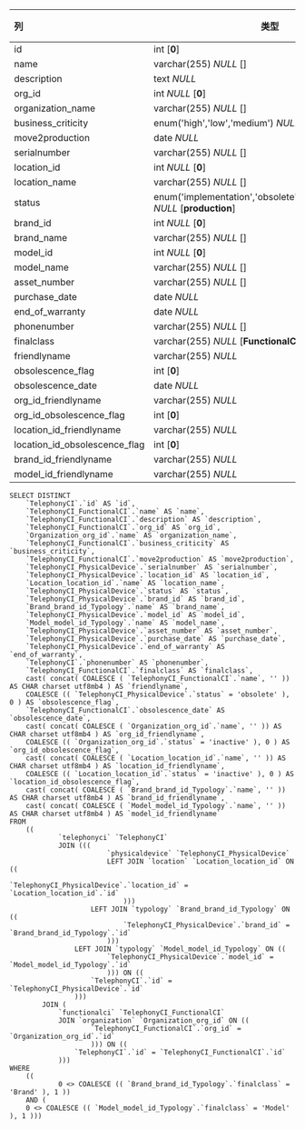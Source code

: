 | 列                            | 类型                                                         | 注释 |
| :---------------------------- | ------------------------------------------------------------ | ---- |
| id                            | int [**0**]                                                  |      |
| name                          | varchar(255) *NULL* []                                       |      |
| description                   | text *NULL*                                                  |      |
| org_id                        | int *NULL* [**0**]                                           |      |
| organization_name             | varchar(255) *NULL* []                                       |      |
| business_criticity            | enum('high','low','medium') *NULL* [**low**]                 |      |
| move2production               | date *NULL*                                                  |      |
| serialnumber                  | varchar(255) *NULL* []                                       |      |
| location_id                   | int *NULL* [**0**]                                           |      |
| location_name                 | varchar(255) *NULL* []                                       |      |
| status                        | enum('implementation','obsolete','production','stock') *NULL* [**production**] |      |
| brand_id                      | int *NULL* [**0**]                                           |      |
| brand_name                    | varchar(255) *NULL* []                                       |      |
| model_id                      | int *NULL* [**0**]                                           |      |
| model_name                    | varchar(255) *NULL* []                                       |      |
| asset_number                  | varchar(255) *NULL* []                                       |      |
| purchase_date                 | date *NULL*                                                  |      |
| end_of_warranty               | date *NULL*                                                  |      |
| phonenumber                   | varchar(255) *NULL* []                                       |      |
| finalclass                    | varchar(255) *NULL* [**FunctionalCI**]                       |      |
| friendlyname                  | varchar(255) *NULL*                                          |      |
| obsolescence_flag             | int [**0**]                                                  |      |
| obsolescence_date             | date *NULL*                                                  |      |
| org_id_friendlyname           | varchar(255) *NULL*                                          |      |
| org_id_obsolescence_flag      | int [**0**]                                                  |      |
| location_id_friendlyname      | varchar(255) *NULL*                                          |      |
| location_id_obsolescence_flag | int [**0**]                                                  |      |
| brand_id_friendlyname         | varchar(255) *NULL*                                          |      |
| model_id_friendlyname         | varchar(255) *NULL*                                          |      |

```
SELECT DISTINCT
	`TelephonyCI`.`id` AS `id`,
	`TelephonyCI_FunctionalCI`.`name` AS `name`,
	`TelephonyCI_FunctionalCI`.`description` AS `description`,
	`TelephonyCI_FunctionalCI`.`org_id` AS `org_id`,
	`Organization_org_id`.`name` AS `organization_name`,
	`TelephonyCI_FunctionalCI`.`business_criticity` AS `business_criticity`,
	`TelephonyCI_FunctionalCI`.`move2production` AS `move2production`,
	`TelephonyCI_PhysicalDevice`.`serialnumber` AS `serialnumber`,
	`TelephonyCI_PhysicalDevice`.`location_id` AS `location_id`,
	`Location_location_id`.`name` AS `location_name`,
	`TelephonyCI_PhysicalDevice`.`status` AS `status`,
	`TelephonyCI_PhysicalDevice`.`brand_id` AS `brand_id`,
	`Brand_brand_id_Typology`.`name` AS `brand_name`,
	`TelephonyCI_PhysicalDevice`.`model_id` AS `model_id`,
	`Model_model_id_Typology`.`name` AS `model_name`,
	`TelephonyCI_PhysicalDevice`.`asset_number` AS `asset_number`,
	`TelephonyCI_PhysicalDevice`.`purchase_date` AS `purchase_date`,
	`TelephonyCI_PhysicalDevice`.`end_of_warranty` AS `end_of_warranty`,
	`TelephonyCI`.`phonenumber` AS `phonenumber`,
	`TelephonyCI_FunctionalCI`.`finalclass` AS `finalclass`,
	cast( concat( COALESCE ( `TelephonyCI_FunctionalCI`.`name`, '' )) AS CHAR charset utf8mb4 ) AS `friendlyname`,
	COALESCE (( `TelephonyCI_PhysicalDevice`.`status` = 'obsolete' ), 0 ) AS `obsolescence_flag`,
	`TelephonyCI_FunctionalCI`.`obsolescence_date` AS `obsolescence_date`,
	cast( concat( COALESCE ( `Organization_org_id`.`name`, '' )) AS CHAR charset utf8mb4 ) AS `org_id_friendlyname`,
	COALESCE (( `Organization_org_id`.`status` = 'inactive' ), 0 ) AS `org_id_obsolescence_flag`,
	cast( concat( COALESCE ( `Location_location_id`.`name`, '' )) AS CHAR charset utf8mb4 ) AS `location_id_friendlyname`,
	COALESCE (( `Location_location_id`.`status` = 'inactive' ), 0 ) AS `location_id_obsolescence_flag`,
	cast( concat( COALESCE ( `Brand_brand_id_Typology`.`name`, '' )) AS CHAR charset utf8mb4 ) AS `brand_id_friendlyname`,
	cast( concat( COALESCE ( `Model_model_id_Typology`.`name`, '' )) AS CHAR charset utf8mb4 ) AS `model_id_friendlyname` 
FROM
	((
			`telephonyci` `TelephonyCI`
			JOIN (((
						`physicaldevice` `TelephonyCI_PhysicalDevice`
						LEFT JOIN `location` `Location_location_id` ON ((
								`TelephonyCI_PhysicalDevice`.`location_id` = `Location_location_id`.`id` 
							)))
					LEFT JOIN `typology` `Brand_brand_id_Typology` ON ((
							`TelephonyCI_PhysicalDevice`.`brand_id` = `Brand_brand_id_Typology`.`id` 
						)))
				LEFT JOIN `typology` `Model_model_id_Typology` ON ((
						`TelephonyCI_PhysicalDevice`.`model_id` = `Model_model_id_Typology`.`id` 
						))) ON ((
					`TelephonyCI`.`id` = `TelephonyCI_PhysicalDevice`.`id` 
				)))
		JOIN (
			`functionalci` `TelephonyCI_FunctionalCI`
			JOIN `organization` `Organization_org_id` ON ((
					`TelephonyCI_FunctionalCI`.`org_id` = `Organization_org_id`.`id` 
					))) ON ((
				`TelephonyCI`.`id` = `TelephonyCI_FunctionalCI`.`id` 
			))) 
WHERE
	((
			0 <> COALESCE (( `Brand_brand_id_Typology`.`finalclass` = 'Brand' ), 1 )) 
	AND (
	0 <> COALESCE (( `Model_model_id_Typology`.`finalclass` = 'Model' ), 1 )))
```


